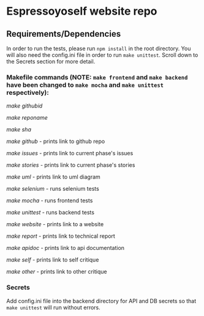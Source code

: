 # Espressoyoself website repo

## Requirements/Dependencies
In order to run the tests, please run `npm install`  in the root directory. You will also need the config.ini file in order to run `make unittest`. Scroll down to the Secrets section for more detail.

### Makefile commands (NOTE: `make frontend` and `make backend` have been changed to `make mocha` and `make unittest` respectively):

*make githubid*

*make reponame*

*make sha*

*make github*   - prints link to github repo

*make issues*   - prints link to current phase's issues

*make stories*  - prints link to current phase's stories

*make uml*      - prints link to uml diagram

*make selenium* - runs selenium tests

*make mocha* - runs frontend tests

*make unittest*  - runs backend tests

*make website*  - prints link to a website

*make report*   - prints link to technical report

*make apidoc*   - prints link to api documentation

*make self*     - prints link to self critique

*make other* - prints link to other critique

### Secrets

Add config.ini file into the backend directory for API and DB secrets so that `make unittest` will run without errors.
